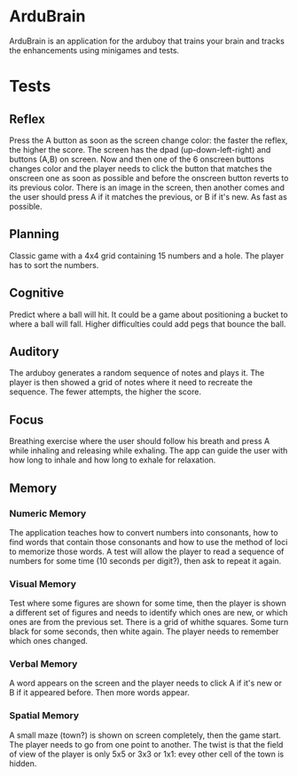 # ArduBrain
ArduBrain is an application for the arduboy that trains your brain and tracks the enhancements using minigames and tests.

# Tests

## Reflex
Press the A button as soon as the screen change color: the faster the reflex, the higher the score.
The screen has the dpad (up-down-left-right) and buttons (A,B) on screen. Now and then one of the 6 onscreen buttons changes color and the player needs to click the button that matches the onscreen one as soon as possible and before the onscreen button reverts to its previous color.
There is an image in the screen, then another comes and the user should press A if it matches the previous, or B if it's new. As fast as possible.

## Planning
Classic game with a 4x4 grid containing 15 numbers and a hole. The player has to sort the numbers.

## Cognitive
Predict where a ball will hit. It could be a game about positioning a bucket to where a ball will fall. Higher difficulties could add pegs that bounce the ball.

## Auditory
The arduboy generates a random sequence of notes and plays it. The player is then showed a grid of notes where it need to recreate the sequence. The fewer attempts, the higher the score.

## Focus
Breathing exercise where the user should follow his breath and press A while inhaling and releasing while exhaling.
The app can guide the user with how long to inhale and how long to exhale for relaxation.

## Memory

### Numeric Memory
The application teaches how to convert numbers into consonants, how to find words that contain those consonants and how to use the method of loci to memorize those words.
A test will allow the player to read a sequence of numbers for some time (10 seconds per digit?), then ask to repeat it again.

### Visual Memory
Test where some figures are shown for some time, then the player is shown a different set of figures and needs to identify which ones are new, or which ones are from the previous set.
There is a grid of whithe squares. Some turn black for some seconds, then white again. The player needs to remember which ones changed.

### Verbal Memory
A word appears on the screen and the player needs to click A if it's new or B if it appeared before. Then more words appear.

### Spatial Memory
A small maze (town?) is shown on screen completely, then the game start. The player needs to go from one point to another. The twist is that the field of view of the player is only 5x5 or 3x3 or 1x1: evey other cell of the town is hidden.

